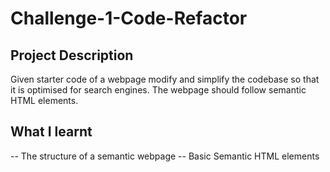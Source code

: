# Challenge-1-Code-Refactor

## Project Description
Given starter code of a webpage modify and simplify the codebase so that it is optimised for search engines. The webpage should follow semantic HTML elements.

## What I learnt
-- The structure of a semantic webpage
-- Basic Semantic HTML elements

